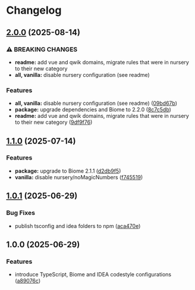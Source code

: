 # Changelog

## [2.0.0](https://github.com/toverux/blanc-hopital-config/compare/v1.1.0...v2.0.0) (2025-08-14)


### ⚠ BREAKING CHANGES

* **readme:** add vue and qwik domains, migrate rules that were in nursery to their new category
* **all, vanilla:** disable nursery configuration (see readme)

### Features

* **all, vanilla:** disable nursery configuration (see readme) ([09bd67b](https://github.com/toverux/blanc-hopital-config/commit/09bd67b6d6baa29d7c5c99f50f6d2a5830b89150))
* **package:** upgrade dependencies and Biome to 2.2.0 ([8c7c5db](https://github.com/toverux/blanc-hopital-config/commit/8c7c5db2e15311d555580244d05221ef9db0a287))
* **readme:** add vue and qwik domains, migrate rules that were in nursery to their new category ([9df9f76](https://github.com/toverux/blanc-hopital-config/commit/9df9f763000565c5d79d90c2fe55a2e2e4afa050))

## [1.1.0](https://github.com/toverux/blanc-hopital-config/compare/v1.0.1...v1.1.0) (2025-07-14)


### Features

* **package:** upgrade to Biome 2.1.1 ([d2db9f5](https://github.com/toverux/blanc-hopital-config/commit/d2db9f59799c304fc2cc4f9c098debb229d0eb68))
* **vanilla:** disable nursery/noMagicNumbers ([f745519](https://github.com/toverux/blanc-hopital-config/commit/f745519573399f8e54076681dbd468e79f91ba74))

## [1.0.1](https://github.com/toverux/blanc-hopital-config/compare/v1.0.0...v1.0.1) (2025-06-29)


### Bug Fixes

* publish tsconfig and idea folders to npm ([aca470e](https://github.com/toverux/blanc-hopital-config/commit/aca470e5cdce081e1e7ffdd1223c6d50e0a358a1))

## 1.0.0 (2025-06-29)


### Features

* introduce TypeScript, Biome and IDEA codestyle configurations ([a89076c](https://github.com/toverux/blanc-hopital-config/commit/a89076cbf1995ec716f13fecbda27ca98f4c2082))
